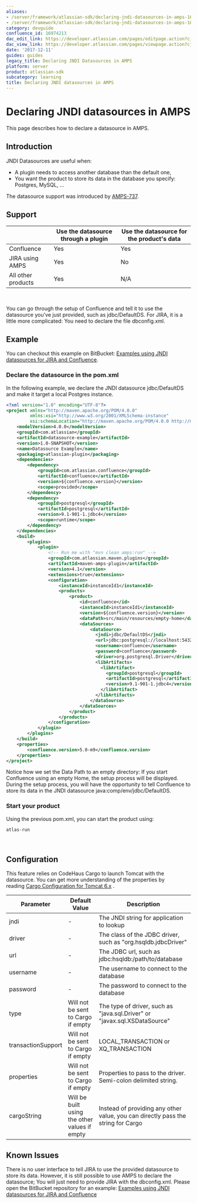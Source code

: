```yaml
---
aliases:
- /server/framework/atlassian-sdk/declaring-jndi-datasources-in-amps-16974213.html
- /server/framework/atlassian-sdk/declaring-jndi-datasources-in-amps-16974213.md
category: devguide
confluence_id: 16974213
dac_edit_link: https://developer.atlassian.com/pages/editpage.action?cjm=wozere&pageId=16974213
dac_view_link: https://developer.atlassian.com/pages/viewpage.action?cjm=wozere&pageId=16974213
date: '2017-12-11'
guides: guides
legacy_title: Declaring JNDI Datasources in AMPS
platform: server
product: atlassian-sdk
subcategory: learning
title: Declaring JNDI datasources in AMPS
---
```

# Declaring JNDI datasources in AMPS

This page describes how to declare a datasource in AMPS.

## Introduction

JNDI Datasources are useful when:

-   A plugin needs to access another database than the default one,
-   You want the product to store its data in the database you specify: Postgres, MySQL, ...

The datasource support was introduced by <a href="https://ecosystem.atlassian.net/browse/AMPS-737" class="external-link">AMPS-737</a>.

## Support

|                    | Use the datasource through a plugin | Use the datasource for the product's data |
|--------------------|-------------------------------------|-------------------------------------------|
| Confluence         | Yes                                 | Yes                                       |
| JIRA using AMPS    | Yes                                 | No                                        |
| All other products | Yes                                 | N/A                                       |

 

You can go through the setup of Confluence and tell it to use the datasource you've just provided, such as jdbc/DefaultDS. For JIRA, it is a little more complicated: You need to declare the file dbconfig.xml.

## Example

You can checkout this example on BitBucket: <a href="https://bitbucket.org/aragot/amps-examples" class="external-link">Examples using JNDI datasources for JIRA and Confluence</a>.

### Declare the datasource in the pom.xml

In the following example, we declare the JNDI datasource jdbc/DefaultDS and make it target a local Postgres instance. 

``` xml
<?xml version="1.0" encoding="UTF-8"?>
<project xmlns="http://maven.apache.org/POM/4.0.0"
         xmlns:xsi="http://www.w3.org/2001/XMLSchema-instance"
         xsi:schemaLocation="http://maven.apache.org/POM/4.0.0 http://maven.apache.org/maven-v4_0_0.xsd">
    <modelVersion>4.0.0</modelVersion>
    <groupId>com.atlassian</groupId>
    <artifactId>datasource-example</artifactId>
    <version>1.0-SNAPSHOT</version>
    <name>Datasource Example</name>
    <packaging>atlassian-plugin</packaging>
    <dependencies>
        <dependency>
            <groupId>com.atlassian.confluence</groupId>
            <artifactId>confluence</artifactId>
            <version>${confluence.version}</version>
            <scope>provided</scope>
        </dependency>
        <dependency>
            <groupId>postgresql</groupId>
            <artifactId>postgresql</artifactId>
            <version>9.1-901-1.jdbc4</version>
            <scope>runtime</scope>
        </dependency>
    </dependencies>
    <build>
        <plugins>
            <plugin>
                <!-- Run me with "mvn clean amps:run" -->
                <groupId>com.atlassian.maven.plugins</groupId>
                <artifactId>maven-amps-plugin</artifactId>
                <version>4.1</version>
                <extensions>true</extensions>
                <configuration>
                    <instanceId>instanceId1</instanceId>
                    <products>
                        <product>
                            <id>confluence</id>
                            <instanceId>instanceId1</instanceId>
                            <version>${confluence.version}</version>
                            <dataPath>src/main/resources/empty-home</dataPath>
                            <dataSources>
                                <dataSource>
                                  <jndi>jdbc/DefaultDS</jndi>
                                  <url>jdbc:postgresql://localhost:5432/confluence</url>
                                  <username>confluence</username>
                                  <password>confluence</password>
                                  <driver>org.postgresql.Driver</driver>
                                  <libArtifacts>
                                    <libArtifact>
                                      <groupId>postgresql</groupId>
                                      <artifactId>postgresql</artifactId>
                                      <version>9.1-901-1.jdbc4</version>
                                    </libArtifact>
                                  </libArtifacts>
                                </dataSource>
                            </dataSources>
                        </product>
                    </products>
                </configuration>
            </plugin>
        </plugins>
    </build>
    <properties>
        <confluence.version>5.0-m9</confluence.version>
    </properties>
</project>
```

Notice how we set the Data Path to an empty directory: If you start Confluence using an empty Home, the setup process will be displayed. During the setup process, you will have the opportunity to tell Confluence to store its data in the JNDI datasource java:comp/env/jdbc/DefaultDS.

### Start your product

Using the previous pom.xml, you can start the product using:

``` bash
atlas-run
```

 

## Configuration

This feature relies on CodeHaus Cargo to launch Tomcat with the datasource. You can get more understanding of the properties by reading <a href="http://cargo.codehaus.org/Tomcat+6.x" class="external-link">Cargo Configuration for Tomcat 6.x</a> .

| Parameter          | Default Value                                 | Description                                                                      |
|--------------------|-----------------------------------------------|----------------------------------------------------------------------------------|
| jndi               | \-                                            | The JNDI string for application to lookup                                        |
| driver             | \-                                            | The class of the JDBC driver, such as "org.hsqldb.jdbcDriver"                    |
| url                | \-                                            | The JDBC url, such as jdbc:hsqldb:/path/to/database                              |
| username           | \-                                            | The username to connect to the database                                          |
| password           | \-                                            | The password to connect to the database                                          |
| type               | Will not be sent to Cargo if empty            | The type of driver, such as "java.sql.Driver" or "javax.sql.XSDataSource"        |
| transactionSupport | Will not be sent to Cargo if empty            | LOCAL\_TRANSACTION or XQ\_TRANSACTION                                            |
| properties         | Will not be sent to Cargo if empty            | Properties to pass to the driver. Semi-colon delimited string.                   |
| cargoString        | Will be built using the other values if empty | Instead of providing any other value, you can directly pass the string for Cargo |

## Known Issues

There is no user interface to tell JIRA to use the provided datasource to store its data. However, it is still possible to use AMPS to declare the datasource; You will just need to provide JIRA with the dbconfig.xml. Please open the BitBucket repository for an example: <a href="https://bitbucket.org/aragot/amps-examples" class="external-link">Examples using JNDI datasources for JIRA and Confluence</a>




















































































































































































































































































































